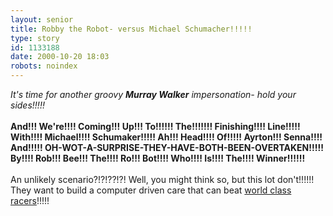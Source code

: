 ```yaml
---
layout: senior
title: Robby the Robot- versus Michael Schumacher!!!!!
type: story
id: 1133188
date: 2000-10-20 18:03
robots: noindex
---
```

<i>It's time for another groovy <b>Murray Walker</b> impersonation- hold your sides!!!!!</i> <br/> <br/><b>And!!! We're!!!! Coming!!! Up!!! To!!!!!! The!!!!!!! Finishing!!!! Line!!!!! With!!!! Michael!!!! Schumaker!!!!! Ah!!! Head!!!! Of!!!!! Ayrton!!! Senna!!!! And!!!!! OH-WOT-A-SURPRISE-THEY-HAVE-BOTH-BEEN-OVERTAKEN!!!!! By!!!! Rob!!! Bee!!! The!!!! Ro!!! Bot!!!! Who!!!! Is!!!! The!!!! Winner!!!!!!</b> <br/> <br/>An unlikely scenario?!?!??!?! Well, you might think so, but this lot don't!!!!!! They want to build a computer driven care that can beat <a href="http://www.man-v-machine.com/">world class racers</a>!!!!!